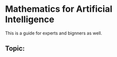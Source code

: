 # Mathematics for Artificial Intelligence

This is a guide  for experts and bignners as well. 

## Topic:  